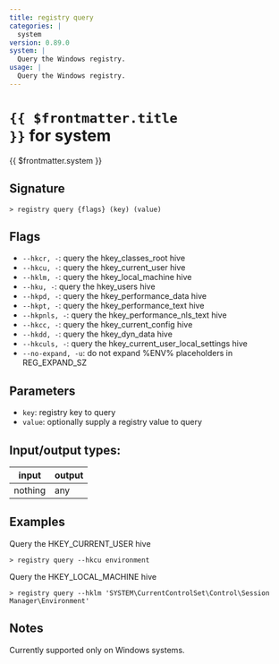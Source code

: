 ```yaml
---
title: registry query
categories: |
  system
version: 0.89.0
system: |
  Query the Windows registry.
usage: |
  Query the Windows registry.
---
```


<!-- This file is automatically generated. Please edit the command in https://github.com/nushell/nushell instead. -->

# <code>{{ $frontmatter.title }}</code> for system

<div class='command-title'>{{ $frontmatter.system }}</div>

## Signature

`> registry query {flags} (key) (value)`

## Flags

- `--hkcr, -`: query the hkey_classes_root hive
- `--hkcu, -`: query the hkey_current_user hive
- `--hklm, -`: query the hkey_local_machine hive
- `--hku, -`: query the hkey_users hive
- `--hkpd, -`: query the hkey_performance_data hive
- `--hkpt, -`: query the hkey_performance_text hive
- `--hkpnls, -`: query the hkey_performance_nls_text hive
- `--hkcc, -`: query the hkey_current_config hive
- `--hkdd, -`: query the hkey_dyn_data hive
- `--hkculs, -`: query the hkey_current_user_local_settings hive
- `--no-expand, -u`: do not expand %ENV% placeholders in REG_EXPAND_SZ

## Parameters

- `key`: registry key to query
- `value`: optionally supply a registry value to query

## Input/output types:

| input   | output |
| ------- | ------ |
| nothing | any    |

## Examples

Query the HKEY_CURRENT_USER hive

```nu
> registry query --hkcu environment

```

Query the HKEY_LOCAL_MACHINE hive

```nu
> registry query --hklm 'SYSTEM\CurrentControlSet\Control\Session Manager\Environment'

```

## Notes

Currently supported only on Windows systems.
